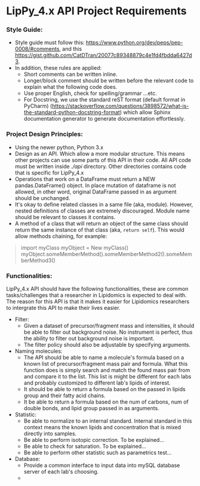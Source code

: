 # LipPy_4.x API Project Requirements

### Style Guide:
+ Style guide must follow this: https://www.python.org/dev/peps/pep-0008/#comments, and this https://gist.github.com/CatDTran/20077c89348879c4e1fd4fbdda6427d3.
+ In addition, these rules are applied:
    + Short comments can be written inline.
    + Longer/block comment should be written before the relevant code to explain what the following code does.
    + Use proper English, check for spelling/grammar ...etc.
    + For Docstring, we use the standard reST format (default format in PyCharm) (https://stackoverflow.com/questions/3898572/what-is-the-standard-python-docstring-format)
    which allow Sphinx documentation generator to generate documentation effortlessly.

### Project Design Principles:
+ Using the newer python, Python 3.x
+ Design as an API. Which allow a more modular structure. This means other projects can use some parts of this API in their code. All API code must be written inside *./api* directory.
Other directories contains code that is specific for LipPy_4.x
+ Operations that work on a DataFrame must return a NEW pandas.DataFrame() object. In place mutation of dataframe is not allowed, in other word, original DataFrame passed in as argument should be unchanged.
+ It's okay to define related classes in a same file (aka, module). However, nested definitions of classes are extremely discouraged. Module name should be relevant to classes it contains.
+ A method of a class that will return an object of the same class should return the same instance of that class (aka, `return self`). This would allow methods chaining, for example:

> import myClass
> myObject = New myClass()
> myObject.someMemberMethod().someMemberMethod2().someMemberMethod3()

### Functionalities:
LipPy_4.x API should have the following functionalities, these are common tasks/challenges that a researcher in Lipidomics is expected to deal with. The reason for this API is that it makes it easier for Lipidomics researchers to intergrate  this API to make their lives easier.
- Filter:
  - Given a dataset of precursor/fragment mass and intensities, it should be able to filter out background noise. No instrument is perfect, thus the ability to filter out background noise is important.
  - The filter policy should also be adjustable by specifying arguments.
- Naming molecules:
  - The API should be able to name a molecule's formula based on a known list of precursor/fragment mass pair and formula. What this function does is simply search and match the found mass pair from and compare it to the list. This list is might be different for each labs and probably customized to different lab's lipids of interest.
  - It should be able to return a formula based on the passed in lipids group and their fatty acid chains.
  - It be able to return a formula based on the num of carbons, num of double bonds, and lipid group passed in as arguments.
- Statistic:
  - Be able to normalize to an internal standard. Internal standard in this context means the known lipids and concentration that is mixed directly into samples.
  - Be able to perform isotopic correction. To be explained...
  - Be able to check for saturation. To be explained...
  - Be able to perform other statistic such as parametrics test...
- Database:
  - Provide a common interface to input data into mySQL database server of each lab's choosing.
  - 
